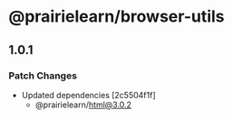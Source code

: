 # @prairielearn/browser-utils

## 1.0.1

### Patch Changes

- Updated dependencies [2c5504f1f]
  - @prairielearn/html@3.0.2
